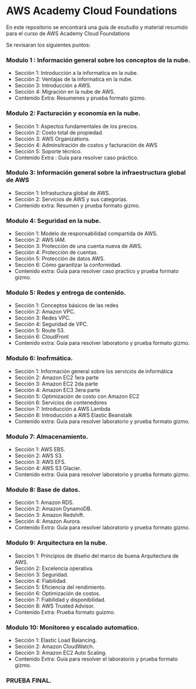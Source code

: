 # AWS Academy Cloud Foundations
En este repositorio se encontrará una guía de esutudio y material resumido para el curso  de AWS Academy Cloud Foundations

Se revisaran los siguientes puntos:

### Modulo 1 : Información general sobre los conceptos de la nube.

- Sección 1: Introducción a la informatica en la nube.
- Sección 2: Ventajas de la informatica en la nube.
- Sección 3: Introducción a AWS.
- Sección 4: Migración en la nube de AWS.
- Contenido Extra: Resumenes y prueba formato gizmo.

### Modulo 2: Facturación y economía en la nube.

 - Sección 1: Aspectos fundamentales de los precios.
 - Sección 2: Costo total de propiedad.
 - Sección 3: AWS Organizations.
 - Sección 4: Adminsitración de costos y facturación de AWS
 - Sección 5: Soporte técnico.
 - Contenido Extra : Guía para resolver caso práctico.

 ### Modulo 3: Información general sobre la infraestructura global de AWS

 - Sección 1: Infrastuctura global de AWS.
 - Sección 2: Servicios de AWS y sus categorías.
 - Contenido extra: Resumen y prueba formato gizmo.

 ### Modulo 4: Seguridad en la nube.

 - Sección 1: Modelo de responsabilidad compartida de AWS.
 - Sección 2: AWS IAM.
 - Sección 3: Protección de una cuenta nueva de AWS.
 - Sección 4: Protección de cuentas.
 - Sección 5: Protección de datos AWS.
 - Sección 6: Cómo garantizar la conformidad.
 - Contenido extra: Guía para resolver caso practico y prueba formato gizmo.

### Modulo 5: Redes y entrega de contenido.
 - Sección 1: Conceptos básicos de las redes
 - Sección 2: Amazon VPC.
 - Sección 3: Redes VPC.
 - Sección 4: Seguridad de VPC.
 - Sección 5: Route 53.
 - Sección 6: CloudFront
 - Contenido extra: Guía para resolver laboratorio y prueba formato gizmo.

### Modulo 6: Inofrmática.
 - Sección 1: Información general sobre los serviciós de informática
 - Sección 2: Amazon EC2 1era parte
 - Sección 3: Amazon EC2 2da parte
 - Sección 4: Amazon EC3 3era parte
 - Sección 5: Optimización de costo con Amazon EC2
 - Sección 6: Servicios de contenedores
 - Seccion 7: Introducción a AWS Lambda
 - Sección 8: Introducción a AWS Elastic Beanstalk
 - Contenido extra: Guía para resolver laboratorio y prueba formato gizmo.

### Modulo 7: Almacenamiento.

- Sección 1: AWS EBS.
- Sección 2: AWS S3.
- Sección 3: AWS EFS.
- Sección 4: AWS S3 Glacier.
- Contenido extra: Guia para resolver laboratorio y prueba formato gizmo.

### Modulo 8: Base de datos.

- Sección 1: Amazon RDS.
- Sección 2: Amazon DynamoDB.
- Sección 3: Amazon Redshift.
- Sección 4: Amazon Aurora.
- Contenido Extra: Guía para resolver laboratorio y prueba formato gizmo.

### Modulo 9: Arquitectura en la nube.
- Sección 1: Principios de diseño del marco de buena Arquitectura de AWS.
- Sección 2: Excelencia operativa.
- Sección 3: Seguridad.
- Sección 4: Fiabilidad.
- Sección 5: Eficiencia del rendimiento.
- Sección 6: Optimización de costos.
- Sección 7: Fiabilidad y disponibilidad.
- Sección 8: AWS Trusted Advisor.
- Contenido Extra: Prueba formato guizmo.

### Modulo 10: Monitoreo y escalado automatico.
- Sección 1: Elastic Load Balancing.
- Sección 2: Amazon CloudWatch.
- Sección 3: Amazon EC2 Auto Scaling.
- Contenido Extra: Guia para resolver el laboratorio y prueba formato gizmo.


### PRUEBA FINAL.
